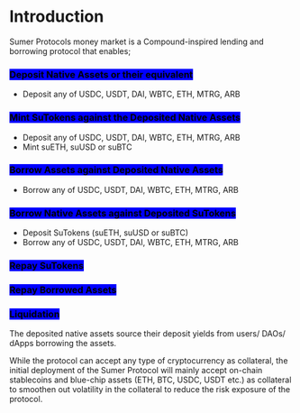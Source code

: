 # Introduction

Sumer Protocols money market is a Compound-inspired lending and borrowing protocol that enables;&#x20;

### <mark style="background-color:blue;">Deposit Native Assets or their equivalent</mark>

* Deposit any of USDC, USDT, DAI, WBTC, ETH, MTRG, ARB

### <mark style="background-color:blue;">Mint SuTokens against the Deposited Native Assets</mark>&#x20;

* Deposit any of USDC, USDT, DAI, WBTC, ETH, MTRG, ARB
* Mint suETH, suUSD or suBTC

### <mark style="background-color:blue;">Borrow Assets against Deposited Native Assets</mark>

* Borrow any of USDC, USDT, DAI, WBTC, ETH, MTRG, ARB

### <mark style="background-color:blue;">Borrow Native Assets against Deposited SuTokens</mark>&#x20;

* Deposit SuTokens (suETH, suUSD or suBTC)
* Borrow any of USDC, USDT, DAI, WBTC, ETH, MTRG, ARB

### <mark style="background-color:blue;">Repay SuTokens</mark>

### <mark style="background-color:blue;">Repay Borrowed Assets</mark>

### &#x20;<mark style="background-color:blue;">Liquidation</mark>

The deposited native assets source their deposit yields from users/ DAOs/ dApps borrowing the assets.&#x20;

While the protocol can accept any type of cryptocurrency as collateral, the initial deployment of the Sumer Protocol will mainly accept on-chain stablecoins and blue-chip assets (ETH, BTC, USDC, USDT etc.) as collateral to smoothen out volatility in the collateral to reduce the risk exposure of the protocol.

